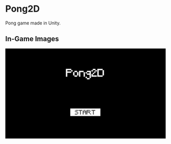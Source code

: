 # Pong2D
Pong game made in Unity.

## In-Game Images
![Alt text](https://github.com/smtydn/Pong2D/blob/master/Pong2D.gif?raw=true)
